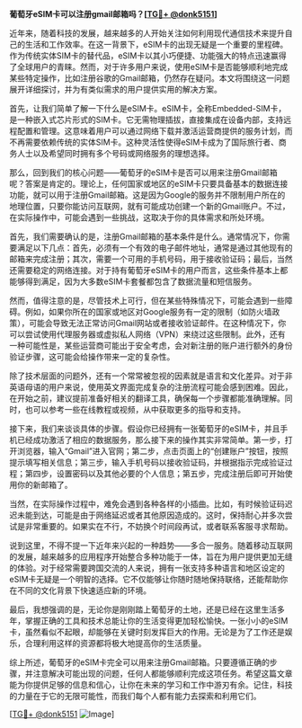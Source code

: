 **葡萄牙eSIM卡可以注册gmail邮箱吗？[[TG💪+ @donk5151](https://t.me/s/donk5151)]**

近年来，随着科技的发展，越来越多的人开始关注如何利用现代通信技术来提升自己的生活和工作效率。在这一背景下，eSIM卡的出现无疑是一个重要的里程碑。作为传统实体SIM卡的替代品，eSIM卡以其小巧便捷、功能强大的特点迅速赢得了全球用户的青睐。然而，对于许多用户来说，使用eSIM卡是否能够顺利地完成某些特定操作，比如注册谷歌的Gmail邮箱，仍然存在疑问。本文将围绕这一问题展开详细探讨，并为有类似需求的用户提供实用的解决方案。

首先，让我们简单了解一下什么是eSIM卡。eSIM卡，全称Embedded-SIM卡，是一种嵌入式芯片形式的SIM卡。它无需物理插拔，直接集成在设备内部，支持远程配置和管理。这意味着用户可以通过网络下载并激活运营商提供的服务计划，而不再需要依赖传统的实体SIM卡。这种灵活性使得eSIM卡成为了国际旅行者、商务人士以及希望同时拥有多个号码或网络服务的理想选择。

那么，回到我们的核心问题——葡萄牙的eSIM卡是否可以用来注册Gmail邮箱呢？答案是肯定的。理论上，任何国家或地区的eSIM卡只要具备基本的数据连接功能，就可以用于注册Gmail邮箱。这是因为Google的服务并不限制用户所在的地理位置，只要你能访问互联网，就有可能成功创建一个新的Gmail账户。不过，在实际操作中，可能会遇到一些挑战，这取决于你的具体需求和所处环境。

首先，我们需要确认的是，注册Gmail邮箱的基本条件是什么。通常情况下，你需要满足以下几点：首先，必须有一个有效的电子邮件地址，通常是通过其他现有的邮箱来完成注册；其次，需要一个可用的手机号码，用于接收验证码；最后，当然还需要稳定的网络连接。对于持有葡萄牙eSIM卡的用户而言，这些条件基本上都能够得到满足，因为大多数eSIM卡套餐都包含了数据流量和短信服务。

然而，值得注意的是，尽管技术上可行，但在某些特殊情况下，可能会遇到一些障碍。例如，如果你所在的国家或地区对Google服务有一定的限制（如防火墙政策），可能会导致无法正常访问Gmail网站或者接收验证邮件。在这种情况下，你可以尝试使用代理服务器或虚拟私人网络（VPN）来绕过这些限制。此外，还有一种可能性是，某些运营商可能出于安全考虑，会对新注册的账户进行额外的身份验证步骤，这可能会给操作带来一定的复杂性。

除了技术层面的问题外，还有一个常常被忽视的因素就是语言和文化差异。对于非英语母语的用户来说，使用英文界面完成复杂的注册流程可能会感到困难。因此，在开始之前，建议提前准备好相关的翻译工具，确保每一个步骤都能准确理解。同时，也可以参考一些在线教程或视频，从中获取更多的指导和支持。

接下来，我们来谈谈具体的步骤。假设你已经拥有一张葡萄牙的eSIM卡，并且手机已经成功激活了相应的数据服务，那么接下来的操作其实非常简单。第一步，打开浏览器，输入“Gmail”进入官网；第二步，点击页面上的“创建账户”按钮，按照提示填写相关信息；第三步，输入手机号码以接收验证码，并根据指示完成验证过程；第四步，设置密码以及其他必要的个人信息；第五步，完成注册后即可开始使用你的新邮箱了。

当然，在实际操作过程中，难免会遇到各种各样的小插曲。比如，有时候验证码迟迟未能到达，可能是由于网络延迟或者其他原因造成的。这时，保持耐心并多次尝试是非常重要的。如果实在不行，不妨换个时间段再试，或者联系客服寻求帮助。

说到这里，不得不提一下近年来兴起的一种趋势——多合一服务。随着移动互联网的发展，越来越多的应用程序开始整合多种功能于一体，旨在为用户提供更加无缝的体验。对于经常需要跨国交流的人来说，拥有一张支持多种语言和地区设定的eSIM卡无疑是一个明智的选择。它不仅能够让你随时随地保持联络，还能帮助你在不同的文化背景下快速适应新的环境。

最后，我想强调的是，无论你是刚刚踏上葡萄牙的土地，还是已经在这里生活多年，掌握正确的工具和技术总能让你的生活变得更加轻松愉快。一张小小的eSIM卡，虽然看似不起眼，却能够在关键时刻发挥巨大的作用。无论是为了工作还是娱乐，合理利用这样的资源都将极大地提高你的生活质量。

综上所述，葡萄牙的eSIM卡完全可以用来注册Gmail邮箱。只要遵循正确的步骤，并注意解决可能出现的问题，任何人都能够顺利完成这项任务。希望这篇文章能为你提供足够的信息和信心，让你在未来的学习和工作中游刃有余。记住，科技的力量在于它的无限可能性，而我们每个人都有能力去探索和利用它们。

[[TG💪+ @donk5151](https://t.me/s/donk5151) ![Image](https://i.postimg.cc/rwNCRYN7/Snipaste-2025-04-30-17-27-05.png)]